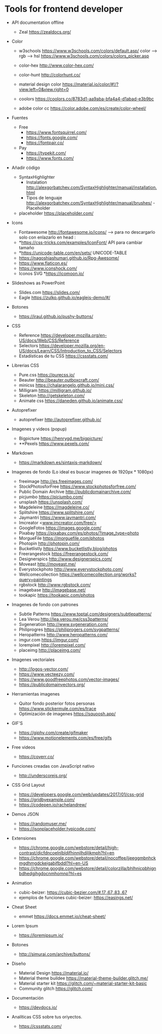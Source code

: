 # Tools for frontend developer
- API documentation offline 
   - Zeal <https://zealdocs.org/>
- Color
   - w3schools <https://www.w3schools.com/colors/default.asp/>
      color --> rgb --> hsl
      <https://www.w3schools.com/colors/colors_picker.asp>
      
   - color-hex http://www.color-hex.com/
   - color-hunt http://colorhunt.co/
   - material design color https://material.io/color/#!/?view.left=0&view.right=0
   - coolors https://coolors.co/8783d1-aa9aba-bfa4a4-d1abad-e3b9bc
   - adobe color cc https://color.adobe.com/es/create/color-wheel/
- Fuentes
   - Free
      - <https://www.fontsquirrel.com/>
      - <https://fonts.google.com/>
      - <https://fontpair.co/>
   - Pay
      - <https://typekit.com/>
      - <https://www.fonts.com/>
- Añadir código
   - SyntaxHighlighter
      - Instalation <http://alexgorbatchev.com/SyntaxHighlighter/manual/installation.html>
      - Tipos de lenguaje <http://alexgorbatchev.com/SyntaxHighlighter/manual/brushes/>
-Placeholder
   - placeholder <https://placeholder.com/>
- Icons
   - Fontawesome <http://fontawesome.io/icons/> --> para no descargarlo solo con enlazarlo en head : <link rel="stylesheet" href="https://cdnjs.cloudflare.com/ajax/libs/font-awesome/4.7.0/css/font-awesome.min.css">
   - *<https://css-tricks.com/examples/IconFont/> API para cambiar tamaño
   - *<https://unicode-table.com/en/sets/> UNICODE-TABLE
   - <https://nagoshiashumari.github.io/Rpg-Awesome/>
   - <https://www.flaticon.es/>
   - <https://www.iconshock.com/>
   - Iconos SVG *<https://icomoon.io/>
- Slideshows as PowerPoint
   - Slides.com <https://slides.com/>
   - Eagle <https://zulko.github.io/eaglejs-demo/#/>
- Botones
   - <https://iraul.github.io/pushy-buttons/>
- CSS
   - Reference <https://developer.mozilla.org/en-US/docs/Web/CSS/Reference>
   - Selectors <https://developer.mozilla.org/en-US/docs/Learn/CSS/Introduction_to_CSS/Selectors>
   - Estadísticas de tu CSS <https://cssstats.com/>
- Librerias CSS
   - Pure.css <https://purecss.io/>
   - Beauter <http://beauter.outboxcraft.com/>
   - minicss <https://chalarangelo.github.io/mini.css/>
   - Milligram <https://milligram.github.io/>
   - Skeleton <http://getskeleton.com/>
   - Animate css https://daneden.github.io/animate.css/
- Autoprefixer
   - autoprefixer <http://autoprefixer.github.io/>
- Imagenes y videos (popup)
   - Bigpicture <https://henrygd.me/bigpicture/> 
   - **Pexels <https://www.pexels.com/> 
- Markdown
   - <https://markdown.es/sintaxis-markdown/>
- Imagenes de fondo (Lo ideal es buscar imagenes de 1920px * 1080px)
   - freeimage <http://es.freeimages.com/>
   - StockPhotosforFree <https://www.stockphotosforfree.com/>
   - Public Domain Archive <http://publicdomainarchive.com/>
   - picjumbo <https://picjumbo.com/>
   - unsplash <https://unsplash.com/>
   - Magdeleine <https://magdeleine.co/>
   - Splitshire <https://www.splitshire.com/>
   - Jaymantri <https://www.jaymantri.com/>
   - Imcreator <www.imcreator.com/free/>
   - GoogleFotos https://images.google.com/
   - Pixabay https://pixabay.com/es/photos/?image_type=photo
   - MorgueFile https://morguefile.com/photos
   - Photopin http://photopin.com/
   - Bucketlistly https://www.bucketlistly.blog/photos
   - Freerangestock https://freerangestock.com/
   - Designerspics http://www.designerspics.com/
   - Moveast http://moveast.me/
   - Everystockphoto http://www.everystockphoto.com/
   - Wellcomecollection https://wellcomecollection.org/works?query=paintings
   - rgbstock http://www.rgbstock.com/
   - imagebase http://imagebase.net/
   - tookapic https://tookapic.com/photos
   
- Imagenes de fondo con patrones
   - Subtle Patterns <https://www.toptal.com/designers/subtlepatterns/>
   - Lea Verou <http://lea.verou.me/css3patterns/>
   - Svgeneration <http://www.svgeneration.com/>
   - Philiprogres <https://philiprogers.com/svgpatterns/>
   - Heropatterns <http://www.heropatterns.com/>
   - imgur.com    https://imgur.com/
   - lorempixel   http://lorempixel.com/
   - placeimg http://placeimg.com/
- Imagenes vectoriales
   - http://logos-vector.com/
   - https://www.vecteezy.com/
   - https://www.goodfreephotos.com/vector-images/
   - https://publicdomainvectors.org/
- Herramientas imagenes
   - Quitor fondo posterior fotos personas https://www.stickermule.com/es/trace
   - Optimización de imagenes https://squoosh.app/
 - GIF'S
   - https://giphy.com/create/gifmaker
   - https://www.motionelements.com/es/free/gifs
- Free videos
   - https://coverr.co/
- Funciones creadas con JavaScript nativo
   - http://underscorejs.org/
- CSS Grid Layout
   - https://developers.google.com/web/updates/2017/01/css-grid
   - https://gridbyexample.com/
   - https://codepen.io/rachelandrew/
- Demos JSON
   - https://randomuser.me/
   - https://jsonplaceholder.typicode.com/
- Extensiones
   - https://chrome.google.com/webstore/detail/high-contrast/djcfdncoelnlbldjfhinnjlhdjlikmph?hl=en
   - https://chrome.google.com/webstore/detail/nocoffee/jjeeggmbnhckmgdhmgdckeigabjfbddl?hl=en-US
   - https://chrome.google.com/webstore/detail/colorzilla/bhlhnicpbhignbdhedgjhgdocnmhomnp?hl=es

- Animation
   - cubic-beizer: https://cubic-bezier.com/#.17,.67,.83,.67
   - ejemplos de funciones cubic-beizer: https://easings.net/
- Cheat Sheet
   - emmet https://docs.emmet.io/cheat-sheet/
- Lorem Ipsum
   - https://loremipsum.io/
- Botones
   - http://simurai.com/archive/buttons/
- Diseño
   - Material Design https://material.io/
   - Material theme buildee https://material-theme-builder.glitch.me/
   - Material starter kit https://glitch.com/~material-starter-kit-basic
   - Community glitch https://glitch.com/
- Documentación
   - https://devdocs.io/
- Analíticas CSS sobre tus oriyectos.
   - https://cssstats.com/
